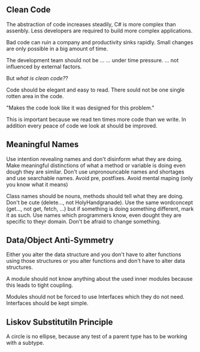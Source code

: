 ## Clean Code

The abstraction of code increases steadily, C# is more complex than
assenbly. Less developers are required to build more complex applications.

Bad code can ruin a company and productivity sinks rapidly.
Small changes are only possible in a big amount of time.

The development team should not be ...
   ... under time pressure.
   ... not influenced by external factors.

But *what is clean code?*?

Code should be elegant and easy to read. There sould not be one
single rotten area in the code.

"Makes the code look like it was designed for this problem."

This is important because we read ten times more code than we write.
In addition every peace of code we look at should be improved.

## Meaningful Names

Use intention revealing names and don't disinform what they are doing.
Make meaningful distinctions of what a method or variable is doing
even dough they are similar.
Don't use unpronouncable names and shortages and use searchable
names. Avoid pre, postfixes. Avoid mental maping (only you know what it means)

Class names should be nouns, methods should tell what they are doing.
Don't be cute (delete..., not HolyHandgranade).
Use the same wordconcept (get..., not get, fetch, ...)
but if something is doing something different, mark it as such.
Use names which programmers know, even dought they are specific
to theyr domain. Don't be afraid to change something.

## Data/Object Anti-Symmetry

Either you alter the data structure and you don't have to alter functions using
those structures or you alter functions and don't have to alter data structures.

A module should not know anything about the used inner modules because
this leads to tight coupling.

Modules should not be forced to use Interfaces which they do not need.
Interfaces should be kept simple.

## Liskov Substitutiln Principle

A circle is no ellipse, because any test of a parent type
has to be working with a subtype.

